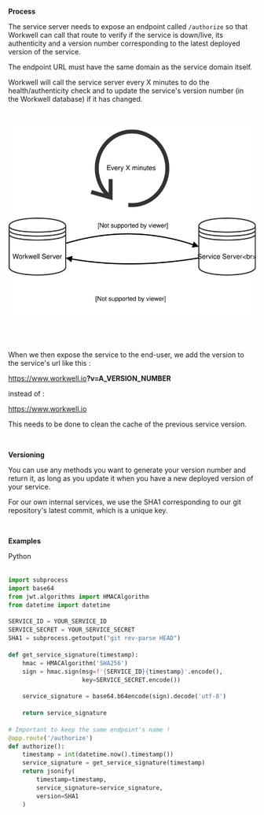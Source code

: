 **Process**

The service server needs to expose an endpoint called `/authorize` so that Workwell can call that route to verify if the service is down/live, its authenticity and a version number corresponding to the latest deployed version of the service. 

The endpoint URL must have the same domain as the service domain itself.

Workwell will call the service server every X minutes to do the health/authenticity check and to update the service's version number (in the Workwell database) if it has changed.

<br/>
<center>

![alt text](../images/service-authorization.svg "service-authenticity")

</center>
<br/>
<br/>

When we then expose the service to the end-user, we add the version to the service's url like this :

https://www.workwell.io<b>?v=A_VERSION_NUMBER</b>

instead of :

https://www.workwell.io

This needs to be done to clean the cache of the previous service version.

<br/>

**Versioning**

You can use any methods you want to generate your version number and return it, as long as you update it when you have a new deployed version of your service.

For our own internal services, we use the SHA1 corresponding to our git repository's latest commit, which is a unique key.

<br/>

**Examples**

Python
```python

import subprocess
import base64
from jwt.algorithms import HMACAlgorithm
from datetime import datetime

SERVICE_ID = YOUR_SERVICE_ID
SERVICE_SECRET = YOUR_SERVICE_SECRET
SHA1 = subprocess.getoutput("git rev-parse HEAD")

def get_service_signature(timestamp):
    hmac = HMACAlgorithm('SHA256')
    sign = hmac.sign(msg=f'{SERVICE_ID}{timestamp}'.encode(),
                     key=SERVICE_SECRET.encode())

    service_signature = base64.b64encode(sign).decode('utf-8')

    return service_signature

# Important to keep the same endpoint's name !
@app.route('/authorize')
def authorize():
    timestamp = int(datetime.now().timestamp())
    service_signature = get_service_signature(timestamp)
    return jsonify(
        timestamp=timestamp,
        service_signature=service_signature,
        version=SHA1
    )
```